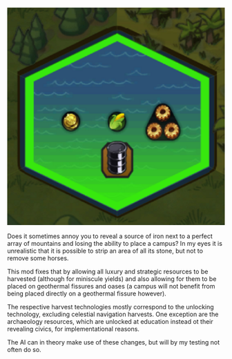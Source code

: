 ![](thumbnail.PNG)

Does it sometimes annoy you to reveal a source of iron next to a perfect array of mountains and losing the ability to place
a campus? In my eyes it is unrealistic that it is possible to strip an area of all its stone, but not to remove some horses.

This mod fixes that by allowing all luxury and strategic resources to be harvested (although for miniscule yields) and also allowing for them to be placed on geothermal fissures and oases (a campus will not benefit from being placed directly on a geothermal fissure however). 

The respective harvest technologies mostly correspond to the unlocking technology, excluding celestial navigation harvests. One exception are the archaeology resources, which are unlocked at education instead ot their revealing civics, for implementational reasons.

The AI can in theory make use of these changes, but will by my testing not often do so.

